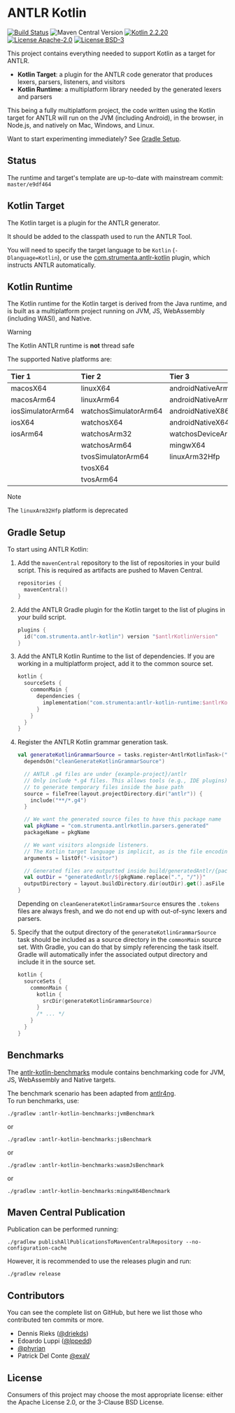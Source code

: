 # ANTLR Kotlin

[![Build Status](https://github.com/Strumenta/antlr-kotlin/workflows/Build/badge.svg)](https://github.com/Strumenta/antlr-kotlin/actions)
![Maven Central Version](https://img.shields.io/maven-central/v/com.strumenta/antlr-kotlin-runtime)
[![Kotlin 2.2.20](https://img.shields.io/badge/kotlin-2.2.20-blue.svg?logo=kotlin)](https://kotlinlang.org)
[![License Apache-2.0](https://img.shields.io/badge/license-Apache--2.0-blue.svg)](LICENSE-Apache)
[![License BSD-3](https://img.shields.io/badge/License-BSD_3--Clause-blue.svg)](LICENSE-BSD)

This project contains everything needed to support Kotlin as a target for ANTLR.

- **Kotlin Target**: a plugin for the ANTLR code generator that produces lexers, parsers, listeners, and visitors
- **Kotlin Runtime**: a multiplatform library needed by the generated lexers and parsers

This being a fully multiplatform project, the code written using the Kotlin target for ANTLR
will run on the JVM (including Android), in the browser, in Node.js, and natively on Mac, Windows, and Linux.

Want to start experimenting immediately? See [Gradle Setup](#gradle-setup).

## Status

The runtime and target's template are up-to-date with mainstream commit: `master/e9df464`

## Kotlin Target

The Kotlin target is a plugin for the ANTLR generator.

It should be added to the classpath used to run the ANTLR Tool.

You will need to specify the target language to be `Kotlin` (`-Dlanguage=Kotlin`),
or use the [com.strumenta.antlr-kotlin][1] plugin, which instructs ANTLR automatically.

## Kotlin Runtime

The Kotlin runtime for the Kotlin target is derived from the Java runtime, and is built
as a multiplatform project running on JVM, JS, WebAssembly (including WASI), and Native.

> [!WARNING]  
> The Kotlin ANTLR runtime is **not** thread safe

The supported Native platforms are:

| Tier 1            | Tier 2                | Tier 3             |
|:------------------|:----------------------|:-------------------|
| macosX64          | linuxX64              | androidNativeArm32 |
| macosArm64        | linuxArm64            | androidNativeArm64 |
| iosSimulatorArm64 | watchosSimulatorArm64 | androidNativeX86   |
| iosX64            | watchosX64            | androidNativeX64   |
| iosArm64          | watchosArm32          | watchosDeviceArm64 |
|                   | watchosArm64          | mingwX64           |
|                   | tvosSimulatorArm64    | linuxArm32Hfp      |
|                   | tvosX64               |                    |
|                   | tvosArm64             |                    |

> [!NOTE]  
> The `linuxArm32Hfp` platform is deprecated

## Gradle Setup

To start using ANTLR Kotlin:

1. Add the `mavenCentral` repository to the list of repositories in your build script.
   This is required as artifacts are pushed to Maven Central.

   ```kotlin
   repositories {
     mavenCentral()
   }
   ```

2. Add the ANTLR Gradle plugin for the Kotlin target to the list of plugins in your build script.

   ```kotlin
   plugins {
     id("com.strumenta.antlr-kotlin") version "$antlrKotlinVersion"
   }
   ```

3. Add the ANTLR Kotlin Runtime to the list of dependencies.
   If you are working in a multiplatform project, add it to the common source set.

   ```kotlin
   kotlin {
     sourceSets {
       commonMain {
         dependencies {
           implementation("com.strumenta:antlr-kotlin-runtime:$antlrKotlinVersion")
         }
       }
     }
   }
   ```

4. Register the ANTLR Kotlin grammar generation task.

   ```kotlin
   val generateKotlinGrammarSource = tasks.register<AntlrKotlinTask>("generateKotlinGrammarSource") {
     dependsOn("cleanGenerateKotlinGrammarSource")

     // ANTLR .g4 files are under {example-project}/antlr
     // Only include *.g4 files. This allows tools (e.g., IDE plugins)
     // to generate temporary files inside the base path
     source = fileTree(layout.projectDirectory.dir("antlr")) {
       include("**/*.g4")
     }

     // We want the generated source files to have this package name
     val pkgName = "com.strumenta.antlrkotlin.parsers.generated"
     packageName = pkgName

     // We want visitors alongside listeners.
     // The Kotlin target language is implicit, as is the file encoding (UTF-8)
     arguments = listOf("-visitor")

     // Generated files are outputted inside build/generatedAntlr/{package-name}
     val outDir = "generatedAntlr/${pkgName.replace(".", "/")}"
     outputDirectory = layout.buildDirectory.dir(outDir).get().asFile
   }
   ```

   Depending on `cleanGenerateKotlinGrammarSource` ensures the `.tokens` files are always fresh,
   and we do not end up with out-of-sync lexers and parsers.

5. Specify that the output directory of the `generateKotlinGrammarSource` task should be included
   as a source directory in the `commonMain` source set. With Gradle, you can do that by simply
   referencing the task itself. Gradle will automatically infer the associated output directory
   and include it in the source set.

   ```kotlin
   kotlin {
     sourceSets {
       commonMain {
         kotlin {
           srcDir(generateKotlinGrammarSource)
         }
         /* ... */
       }
     }
   }
   ```

## Benchmarks

The [antlr-kotlin-benchmarks](./antlr-kotlin-benchmarks) module contains benchmarking code
for JVM, JS, WebAssembly and Native targets.

The benchmark scenario has been adapted from [antlr4ng][2].  
To run benchmarks, use:
```
./gradlew :antlr-kotlin-benchmarks:jvmBenchmark
```
or
```
./gradlew :antlr-kotlin-benchmarks:jsBenchmark
```
or
```
./gradlew :antlr-kotlin-benchmarks:wasmJsBenchmark
```
or
```
./gradlew :antlr-kotlin-benchmarks:mingwX64Benchmark
```

## Maven Central Publication

Publication can be performed running:

```
./gradlew publishAllPublicationsToMavenCentralRepository --no-configuration-cache
```

However, it is recommended to use the releases plugin and run:

```
./gradlew release
```

## Contributors

You can see the complete list on GitHub, but here we list those who contributed ten commits or more.

- Dennis Rieks ([@driekds](https://github.com/drieks))
- Edoardo Luppi ([@lppedd](https://github.com/lppedd))
- [@phyrian](https://github.com/phyrian)
- Patrick Del Conte [@exaV](https://github.com/exaV)

## License

Consumers of this project may choose the most appropriate license: either the Apache License 2.0, or the 3-Clause BSD License.

[1]: https://plugins.gradle.org/plugin/com.strumenta.antlr-kotlin
[2]: https://github.com/mike-lischke/antlr4ng/tree/master/tests/benchmarks
[3]: https://github.com/Kotlin/kotlinx-benchmark
